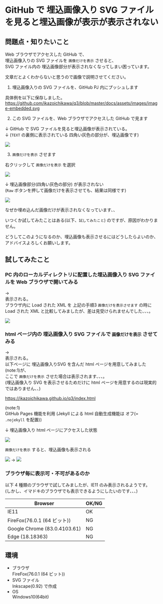 # GitHub で 埋込画像入り SVG ファイルを見ると埋込画像が表示が表示されない 

## 問題点・知りたいこと

Web ブラウザでアクセスした GitHub で、  
埋込画像入りの SVG ファイルを `画像だけを表示` させると、  
SVG ファイル内の 埋込画像部分が表示されなくなってしまい困っています。  

文章だとよくわからないと思うので画像で説明させてください。  

1. 埋込画像入りの SVG ファイルを、GitHub PJ 内にプッシュします  

具体例を以下に保存しました。  
https://github.com/ikazoichikawa/q3/blob/master/docs/assets/images/image-embedded.svg  

2. この SVG ファイルを、Web ブラウザでアクセスした GitHub で見ます  

↓ GitHub で SVG ファイルを見ると埋込画像が表示されている。  
↓ (`TEXT` の裏側に表示されている 四角い灰色の部分が、埋込画像です)

![](assets/images/2020-05-23-13-35-34.png)  

3. `画像だけを表示` させます

右クリックして `画像だけを表示` を選択  

![](assets/images/2020-05-23-13-36-21.png)  

↓ 埋込画像部分(四角い灰色の部分) が表示されない  
(`Raw` ボタンを押して画像だけを表示させても、結果は同様です)

![](assets/images/2020-05-23-13-37-06.png)  

なぜか埋め込んだ画像だけが表示されなくなっています、、  

いつくか試してみたことはある(以下、`試してみたこと`) のですが、原因がわかりません。  

どうしてこのようになるのか、埋込画像も表示させるにはどうしたらよいのか、  
アドバイスよろしくお願いします。  

## 試してみたこと

### PC 内のローカルディレクトリに配置した埋込画像入り SVG ファイルを Web ブラウザで開いてみる

->  
表示される。  
ブラウザ内に Load された XML を 上記の手順3 `画像だけを表示させます` の時に Load された XML と比較してみましたが、差は見受けられませんでした、、、。  

![](assets/images/diff-check.svg)  


### html ページ内の 埋込画像入り SVG ファイルで `画像だけを表示` させてみる

->  
表示される。  
以下ページに 埋込画像入りSVG を含んだ html ページを用意してみました(note:1)が、  
ここで `画像だけを表示` させた場合は表示されます、、、。  
(埋込画像入り SVG を表示させるためだけに html ページを用意するのは現実的ではありません、、)  

https://ikazoichikawa.github.io/q3/index.html  

(note:1)  
GitHub Pages 機能を利用
(Jekyll による html 自動生成機能は オフ(= `.nojekyll` を配置)) 

↓ 埋込画像入り html ページにアクセスした状態  

![](assets/images/2020-05-23-13-38-50.png)  

`画像だけを表示` すると、埋込画像も表示される  

![](assets/images/2020-05-23-13-39-21.png) -> ![](assets/images/2020-05-23-13-39-57.png)  

### ブラウザ毎に表示可・不可があるのか

以下 4 種類のブラウザで試してみましたが、IE11 のみ表示されるようです。  
(しかし、イマドキのブラウザでも表示できるようにしたいのです、、、)  

| Browser                      | OK/NG |
| ---------------------------- | ----- |
| IE11                         | OK    |
| FireFox(76.0.1 (64 ビット))  | NG    |
| Google Chrome (83.0.4103.61) | NG    |
| Edge (18.18363)              | NG    |

## 環境

 - ブラウザ  
    FireFox(76.0.1 (64 ビット))  
 - SVG ファイル  
    Inkscape(0.92) で作成  
 - OS  
    Windows10(64bit)  

